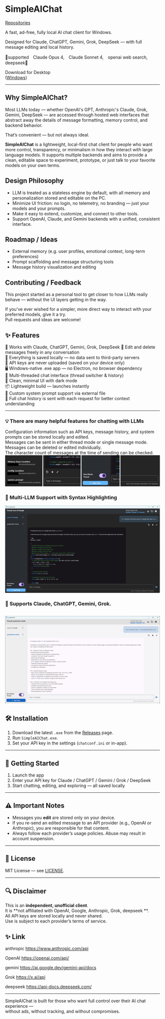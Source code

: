 # SimpleAIChat
[Repositories](https://github.com/sympleaichat/simpleaichat)

A fast, ad-free, fully local AI chat client for Windows.  

Designed for Claude, ChatGPT, Gemini, Grok, DeepSeek — with full message editing and local history.

🔔supported　Claude Opus 4,　Claude Sonnet 4,　openai web search, deepseek🔔

Download for Desktop<br>
([Windows](https://github.com/sympleaichat/simpleaichat/raw/refs/heads/main/SimpleAIChatSetup.exe)) 

---
## Why SimpleAIChat?

Most LLMs today — whether OpenAI's GPT, Anthropic's Claude, Grok, Gemini, DeepSeek — are accessed through hosted web interfaces that abstract away the details of message formatting, memory control, and backend behavior.

That’s convenient — but not always ideal.

**SimpleAIChat** is a lightweight, local-first chat client for people who want more control, transparency, or minimalism in how they interact with large language models. It supports multiple backends and aims to provide a clean, editable space to experiment, prototype, or just talk to your favorite models on your own terms.

## Design Philosophy

- LLM is treated as a stateless engine by default, with all memory and personalization stored and editable on the PC.
- Minimize UI friction: no login, no telemetry, no branding — just your models and your prompts.
- Make it easy to extend, customize, and connect to other tools.
- Support OpenAI, Claude, and Gemini backends with a unified, consistent interface.

## Roadmap / Ideas

- External memory (e.g. user profiles, emotional context, long-term preferences)
- Prompt scaffolding and message structuring tools
- Message history visualization and editing

## Contributing / Feedback

This project started as a personal tool to get closer to how LLMs really behave — without the UI layers getting in the way.

If you’ve ever wished for a simpler, more direct way to interact with your preferred models, give it a try.  
Pull requests and ideas are welcome!

## ✨ Features

🧠 Works with Claude, ChatGPT, Gemini, Grok, DeepSeek
📝 Edit and delete messages freely in any conversation  
💾 Everything is saved locally — no data sent to third-party servers  
🔐 API keys are never uploaded (saved on your device only)  
🖥️ Windows-native .exe app — no Electron, no browser dependency  
🧵 Multi-threaded chat interface (thread switcher & history)  
🌙 Clean, minimal UI with dark mode  
📦 Lightweight build — launches instantly  
🧠 Custom system prompt support via external file  
🔁 Full chat history is sent with each request for better context understanding  

---

### 💡 There are many helpful features for chatting with LLMs
Configuration information such as API keys, message history, and system prompts can be stored locally and edited.  
Messages can be sent in either thread mode or single message mode.  
Messages can be deleted or edited individually.  
The character count of messages at the time of sending can be checked.  
![screenshot2](screenshot/3.jpg) 

### 🎯 Multi-LLM Support with Syntax Highlighting
![screenshot1](screenshot/1.jpg)  

### 🎯 Supports Claude, ChatGPT, Gemini, Grok.
![screenshot1](screenshot/2.jpg)  
---


## 🛠️ Installation

1. Download the latest `.exe` from the [Releases](https://github.com/your-username/SimpleAIChat/releases) page.
2. Run `SimpleAIChat.exe`.
3. Set your API key in the settings (`chatconf.ini` or in-app).

---

## 🚀 Getting Started

1. Launch the app
2. Enter your API key for Claude / ChatGPT / Gemini / Grok / DeepSeek
3. Start chatting, editing, and exploring — all saved locally

---

## ⚠️ Important Notes

- Messages you **edit** are stored only on your device.
- If you re-send an edited message to an API provider (e.g., OpenAI or Anthropic), you are responsible for that content.
- Always follow each provider’s usage policies. Abuse may result in account suspension.

---

## 📄 License

MIT License — see [LICENSE](LICENSE).

---

## 🔍 Disclaimer

This is an **independent, unofficial client**.  
It is **not affiliated with OpenAI, Google, Anthropic, Grok, deepseek **.  
All API keys are stored locally and never shared.  
Use is subject to each provider’s terms of service.

## ✨ Link
anthropic https://www.anthropic.com/api

OpenAI https://openai.com/api/

gemini https://ai.google.dev/gemini-api/docs

Grok https://x.ai/api

deepseek https://api-docs.deepseek.com/

---

SimpleAIChat is built for those who want full control over their AI chat experience —  
without ads, without tracking, and without compromises.
